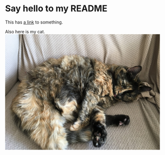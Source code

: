 # Say hello to my README
This has [a link](LICENSE.md) to something.

Also here is my cat.
![booboobadkitteh](boo.jpg)

